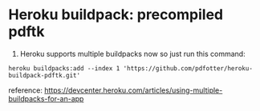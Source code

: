 Heroku buildpack: precompiled pdftk
======================

1) Heroku supports multiple buildpacks now so just run this command:

```
heroku buildpacks:add --index 1 'https://github.com/pdfotter/heroku-buildpack-pdftk.git'
```

reference: https://devcenter.heroku.com/articles/using-multiple-buildpacks-for-an-app
